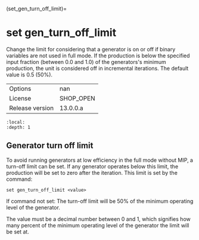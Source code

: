 (set_gen_turn_off_limit)=
# set gen_turn_off_limit
Change the limit for considering that a generator is on or off if binary variables are not used in full mode. If the production is below the specified input fraction (between 0.0 and 1.0) of the generators's minimum production, the unit is considered off in incremental iterations. The default value is 0.5 (50%).

|   |   |
|---|---|
|Options|nan|
|License|SHOP_OPEN|
|Release version|13.0.0.a|

```{contents}
:local:
:depth: 1
```

## Generator turn off limit
To avoid running generators at low efficiency in the full mode without MIP, a turn-off limit can be set. If any generator operates below this limit, the production will be set to zero after the iteration. This limit is set by the command:
```
set gen_turn_off_limit <value>
```

If command not set: The turn-off limit will be 50% of the minimum operating level of the generator.

The value must be a decimal number between 0 and 1, which signifies how many percent of the minimum operating level of the generator the limit will be set at.  



